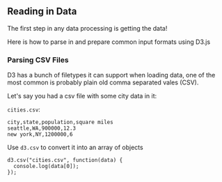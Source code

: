 ## Reading in Data

The first step in any data processing is getting the data!

Here is how to parse in and prepare common input formats using D3.js

### Parsing CSV Files

D3 has a bunch of filetypes it can support when loading data, one of the most common is probably plain old comma separated vales (CSV).

Let's say you had a csv file with some city data in it:

`cities.csv`:

```
city,state,population,square miles
seattle,WA,900000,12.3
new york,NY,1200000,6
```
Use `d3.csv` to convert it into an array of objects

    d3.csv("cities.csv", function(data) {
      console.log(data[0]);
    });
